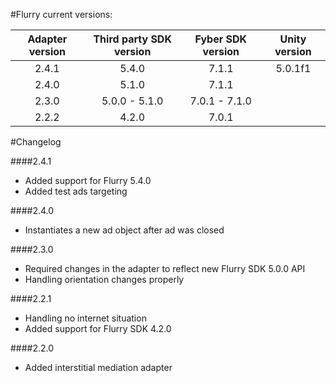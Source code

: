 #Flurry current versions:

| Adapter version | Third party SDK version | Fyber SDK version | Unity version |
|:---------------:|:-----------------------:|:-----------------:|:-------------:|
| 2.4.1           | 5.4.0                   | 7.1.1             | 5.0.1f1       |
| 2.4.0           | 5.1.0                   | 7.1.1             |               |
| 2.3.0           | 5.0.0 - 5.1.0           | 7.0.1 - 7.1.0     |               |
| 2.2.2           | 4.2.0                   | 7.0.1             |               |

#Changelog

####2.4.1
- Added support for Flurry 5.4.0
- Added test ads targeting

####2.4.0
- Instantiates a new ad object after ad was closed

####2.3.0
- Required changes in the adapter to reflect new Flurry SDK 5.0.0 API
- Handling orientation changes properly

####2.2.1

- Handling no internet situation
- Added support for Flurry SDK 4.2.0

####2.2.0

- Added interstitial mediation adapter

